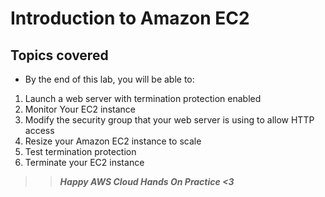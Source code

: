 # Introduction to Amazon EC2
## Topics covered
- By the end of this lab, you will be able to:
1. Launch a web server with termination protection enabled
2. Monitor Your EC2 instance
3. Modify the security group that your web server is using to allow HTTP access
4. Resize your Amazon EC2 instance to scale
5. Test termination protection
6. Terminate your EC2 instance

>> ***Happy AWS Cloud Hands On Practice <3***
